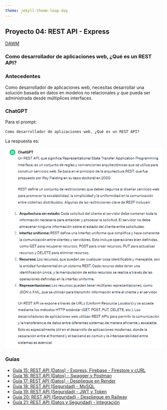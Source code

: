 ```yaml
---
theme: jekyll-theme-leap-day
---
```


## Proyecto 04: REST API - Express

[DAWM](/DAWM/)

### Como desarrollador de aplicaciones web, ¿Qué es un REST API?

### Antecedentes

Como desarrollador de aplicaciones web, necesitas desarrollar una solución basada en datos en modelos no relacionales y que pueda ser administrada desde múltiplices interfaces.

### ChatGPT

Para el prompt: 

```
Como desarrollador de aplicaciones web, ¿Qué es un REST API? 
```
La respuesta es:

![respuesta](archivos/proyecto04-pregunta.png)

### Guías

* [Guía 15: REST API (Datos) - Express, Firebase - Firestore y cURL](/DAWM/guias/2024/guia15)
* [Guía 16: REST API (Datos) - Swagger y Postman](/DAWM/guias/2024/guia16)
* [Guía 17: REST API (Datos) - Despliegue en Render](/DAWM/guias/2024/guia17)
* [Guía 18: REST API (Seguridad) - MySQL](/DAWM/guias/2024/guia18)
* [Guía 19: REST API (Seguridad) - JWT y Token](/DAWM/guias/2024/guia19)
* [Guía 20: REST API (Seguridad) - Despliegue en Railway](/DAWM/guias/2024/guia20)
* [Guía 21: REST API (Datos y Seguridad) - Integración](/DAWM/guias/2024/guia21)